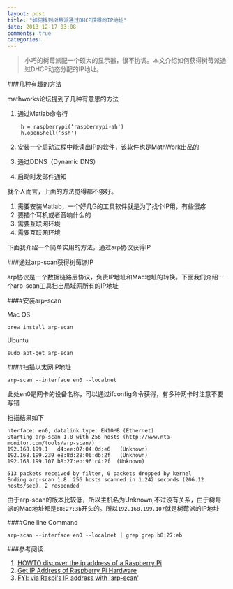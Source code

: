 ```yaml
---
layout: post
title: "如何找到树莓派通过DHCP获得的IP地址"
date: 2013-12-17 03:08
comments: true
categories: 
---
```

>小巧的树莓派配一个硕大的显示器，很不协调。本文介绍如何获得树莓派通过DHCP动态分配的IP地址。

###几种有趣的方法

mathworks论坛提到了几种有意思的方法

1. 通过Matlab命令行
	
		h = raspberrypi(‘raspberrypi-ah')
		h.openShell(‘ssh')
2. 安装一个启动过程中能读出IP的软件，该软件也是MathWork出品的
3. 通过DDNS（Dynamic DNS）
4. 启动时发邮件通知

就个人而言，上面的方法觉得都不够好。

1. 需要安装Matlab，一个好几G的工具软件就是为了找个IP用，有些蛋疼
2. 要插个耳机或者音响什么的
3. 需要互联网环境
4. 需要互联网环境

下面我介绍一个简单实用的方法，通过arp协议获得IP

<!-- more -->

###通过arp-scan获得树莓派IP

arp协议是一个数据链路层协议，负责IP地址和Mac地址的转换。下面我们介绍一个arp-scan工具扫出局域网所有的IP地址

####安装arp-scan

Mac OS

	brew install arp-scan
	
Ubuntu

	sudo apt-get arp-scan
	
####扫描以太网IP地址

	arp-scan --interface en0 --localnet  

此处en0是网卡的设备名称，可以通过ifconfig命令获得，有多种网卡时注意不要写错

扫描结果如下

	nterface: en0, datalink type: EN10MB (Ethernet)
	Starting arp-scan 1.8 with 256 hosts (http://www.nta-monitor.com/tools/arp-scan/)
	192.168.199.1   d4:ee:07:04:0d:e6	(Unknown)
	192.168.199.239 e8:8d:28:06:db:2f	(Unknown)
	192.168.199.107 b8:27:eb:96:c4:2f  (Unknown)

	513 packets received by filter, 0 packets dropped by kernel
	Ending arp-scan 1.8: 256 hosts scanned in 1.242 seconds (206.12 hosts/sec). 2 responded

由于arp-scan的版本比较低，所以主机名为Unknown,不过没有关系，由于树莓派的Mac地址都是`b8:27:3b`开头的。所以`192.168.199.107`就是树莓派的IP地址

####One line Command

	arp-scan --interface en0 --localnet | grep grep b8:27:eb
	
###参考阅读
1. [HOWTO discover the ip address of a Raspberry Pi](http://blog.remibergsma.com/2013/05/03/howto-discover-the-ip-address-of-a-raspberry-pi-on-dhcp/)
2. [Get IP Address of Raspberry Pi Hardware](http://www.mathworks.cn/cn/help/simulink/ug/get-the-ip-address-of-the-raspberry_pi-hardware.html)
3. [FYI: via Raspi's IP address with 'arp-scan'](http://www.raspberrypi.org/phpBB3/viewtopic.php?t=55804)	



